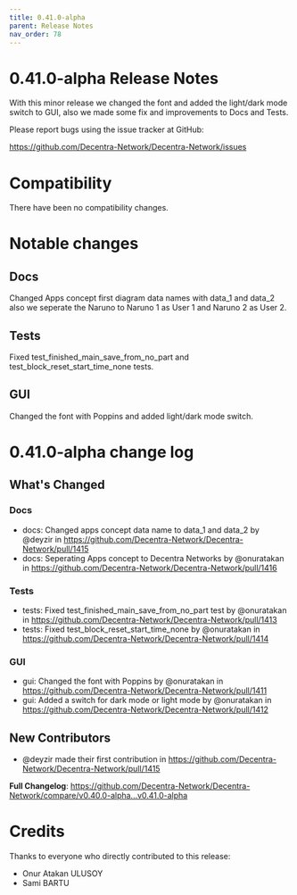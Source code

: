 ```yaml
---
title: 0.41.0-alpha
parent: Release Notes
nav_order: 78
---
```


# 0.41.0-alpha Release Notes

With this minor release we changed the font and added the light/dark mode switch to GUI, also we made some fix and improvements to Docs and Tests.

Please report bugs using the issue tracker at GitHub:

<https://github.com/Decentra-Network/Decentra-Network/issues>

# Compatibility

There have been no compatibility changes.

# Notable changes

## Docs
Changed Apps concept first diagram data names with data_1 and data_2 also we seperate the Naruno to Naruno 1 as User 1 and Naruno 2 as User 2.

## Tests
Fixed test_finished_main_save_from_no_part and test_block_reset_start_time_none tests.

## GUI
Changed the font with Poppins and added light/dark mode switch.


# 0.41.0-alpha change log

<!-- Release notes generated using configuration in .github/release.yml at master -->

## What's Changed
### Docs
* docs: Changed apps concept data name to data_1 and data_2 by @deyzir in https://github.com/Decentra-Network/Decentra-Network/pull/1415
* docs: Seperating Apps concept to Decentra Networks by @onuratakan in https://github.com/Decentra-Network/Decentra-Network/pull/1416
### Tests
* tests: Fixed test_finished_main_save_from_no_part test by @onuratakan in https://github.com/Decentra-Network/Decentra-Network/pull/1413
* tests: Fixed test_block_reset_start_time_none by @onuratakan in https://github.com/Decentra-Network/Decentra-Network/pull/1414
### GUI
* gui: Changed the font with Poppins by @onuratakan in https://github.com/Decentra-Network/Decentra-Network/pull/1411
* gui: Added a switch for dark mode or light mode by @onuratakan in https://github.com/Decentra-Network/Decentra-Network/pull/1412

## New Contributors
* @deyzir made their first contribution in https://github.com/Decentra-Network/Decentra-Network/pull/1415

**Full Changelog**: https://github.com/Decentra-Network/Decentra-Network/compare/v0.40.0-alpha...v0.41.0-alpha

# Credits

Thanks to everyone who directly contributed to this release:

- Onur Atakan ULUSOY
- Sami BARTU

